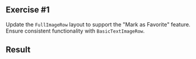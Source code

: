 ## Exercise #1

Update the `FullImageRow` layout to support the "Mark as Favorite" feature. Ensure consistent functionality with `BasicTextImageRow`.

## Result
